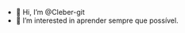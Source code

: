 - 👋 Hi, I’m @Cleber-git
- 👀 I’m interested in aprender sempre que possível.
<!---
Cleber-git/Cleber-git is a ✨ special ✨ repository because its `README.md` (this file) appears on your GitHub profile.
You can click the Preview link to take a look at your changes.
--->
